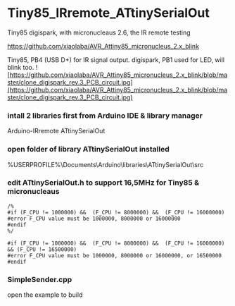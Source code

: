 # Tiny85_IRremote_ATtinySerialOut
Tiny85 digispark, with micronucleaus 2.6, the IR remote testing  

https://github.com/xiaolaba/AVR_Attiny85_micronucleus_2.x_blink


Tiny85, PB4 (USB D+) for IR signal output.
digispark, PB1 used for LED, will blink too.
![https://github.com/xiaolaba/AVR_Attiny85_micronucleus_2.x_blink/blob/master/clone_digispark_rev.3_PCB_circuit.jpg](https://github.com/xiaolaba/AVR_Attiny85_micronucleus_2.x_blink/blob/master/clone_digispark_rev.3_PCB_circuit.jpg)




### intall 2 libraries first from Arduino IDE & library manager
Arduino-IRremote
ATtinySerialOut

### open folder of library ATtinySerialOut installed
%USERPROFILE%\Documents\Arduino\libraries\ATtinySerialOut\src

### edit ATtinySerialOut.h to support 16,5MHz for Tiny85 & micronucleaus

```
/%
#if (F_CPU != 1000000) &&  (F_CPU != 8000000) &&  (F_CPU != 16000000)
#error F_CPU value must be 1000000, 8000000 or 16000000
#endif
%/

#if (F_CPU != 1000000) &&  (F_CPU != 8000000) &&  (F_CPU != 16000000) && (F_CPU != 16500000)
#error F_CPU value must be 1000000, 8000000 or 16000000, or 16500000
#endif
```

### SimpleSender.cpp  
open the example to build  

